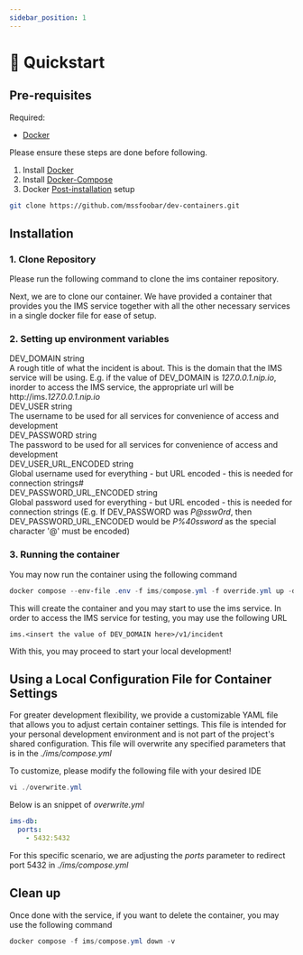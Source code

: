```yaml
---
sidebar_position: 1
---
```


# 🚀 Quickstart

## Pre-requisites

Required:

- [Docker](https://www.docker.com/)

Please ensure these steps are done before following.

1. Install [Docker](https://docs.docker.com/desktop/install/ubuntu/)
2. Install [Docker-Compose](https://docs.docker.com/compose/install/linux/)
3. Docker [Post-installation](https://docs.docker.com/engine/install/linux-postinstall/) setup

```bash
git clone https://github.com/mssfoobar/dev-containers.git
```

## Installation

### 1. Clone Repository

Please run the following command to clone the ims container repository.

Next, we are to clone our container. We have provided a container that provides you the IMS service together with all the other necessary services in a single docker file for ease of setup.

### 2. Setting up environment variables

<div class="attribute">
  <div class="attributeheader"><span class="attributename">DEV_DOMAIN</span> <span class="attributetype">string</span></div>
    A rough title of what the incident is about.
    This is the domain that the IMS service will be using. E.g. if the value of DEV_DOMAIN
is <i>127.0.0.1.nip.io</i>, inorder to access the IMS service, the appropriate url will be http://ims.<i>127.0.0.1.nip.io</i>
</div>

<div class="attribute">
  <div class="attributeheader"><span class="attributename">DEV_USER</span> <span class="attributetype">string</span></div>
    The username to be used for all services for convenience of access and development
</div>
<div class="attribute">
  <div class="attributeheader"><span class="attributename">DEV_PASSWORD</span> <span class="attributetype">string</span></div>
    The password to be used for all services for convenience of access and development
</div>
<div class="attribute">
  <div class="attributeheader"><span class="attributename">DEV_USER_URL_ENCODED</span> <span class="attributetype">string</span></div>
    Global username used for everything - but URL encoded - this is needed for connection strings#    
</div>

<div class="attribute">
  <div class="attributeheader"><span class="attributename">DEV_PASSWORD_URL_ENCODED</span> <span class="attributetype">string</span></div>
  Global password used for everything - but URL encoded - this is needed for connection strings
  (E.g. If <span class="attributename">DEV_PASSWORD</span> was <i>P@ssw0rd</i>, then <span class="attributename">
    DEV_PASSWORD_URL_ENCODED</span> would be <i>P%40ssword</i> as the special character '@' must be encoded)
</div>


### 3. Running the container

You may now run the container using the following command

```powershell
docker compose --env-file .env -f ims/compose.yml -f override.yml up -d
```

This will create the container and you may start to use the ims service. In order to access the IMS service for testing, you may use the following URL

```
ims.<insert the value of DEV_DOMAIN here>/v1/incident
```

With this, you may proceed to start your local development!

## Using a Local Configuration File for Container Settings

For greater development flexibility, we provide a customizable YAML file that allows you to adjust certain container settings. This file is intended for your personal development environment and is not part of the project's shared configuration. This file will overwrite any specified parameters that is in the <i>./ims/compose.yml</i>

To customize, please modify the following file with your desired IDE

```powershell
vi ./overwrite.yml
```

Below is an snippet of <i>overwrite.yml</i>

```yaml
ims-db:
  ports:
    - 5432:5432
```

For this specific scenario, we are adjusting the <i>ports</i> parameter to redirect port 5432 in <i>./ims/compose.yml</i>

## Clean up

Once done with the service, if you want to delete the container, you may use the following command

```powershell
docker compose -f ims/compose.yml down -v
```
